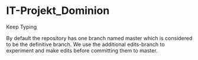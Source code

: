# IT-Projekt_Dominion
Keep Typing

By default the repository has one branch named master which is considered to be the definitive branch. We use the additional edits-branch to experiment and make edits before committing them to master.
